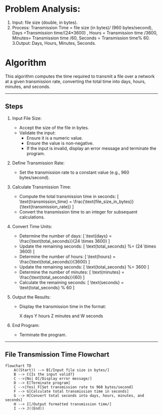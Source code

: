 # Problem Analysis:
1. Input:  file size (double, in bytes).
2. Process: Transmission Time = file size (in bytes)/ (960 bytes/second), Days =Transmission time/(24*3600) , Hours = Transmission time /3600, Minutes= Transmission time /60, Seconds = Transmission time% 60.
3.Output: Days, Hours, Minutes, Seconds.

# Algorithm

This algorithm computes the time required to transmit a file over a network at a given transmission rate, converting the total time into days, hours, minutes, and seconds.

---

## Steps

1. Input File Size:
   - Accept the size of the file in bytes.
   - Validate the input:
     - Ensure it is a numeric value.
     - Ensure the value is non-negative.
     - If the input is invalid, display an error message and terminate the program.

2. Define Transmission Rate:
   - Set the transmission rate to a constant value (e.g., 960 bytes/second).

3. Calculate Transmission Time:
   - Compute the total transmission time in seconds:
     \[
     \text{transmission\_time} = \frac{\text{file\_size\_in\_bytes}}{\text{transmission\_rate}}
     \]
   - Convert the transmission time to an integer for subsequent calculations.

4. Convert Time Units:
   - Determine the number of days:
     \[
     \text{days} = \frac{\text{total\_seconds}}{24 \times 3600}
     \]
   - Update the remaining seconds:
     \[
     \text{total\_seconds} \%= (24 \times 3600)
     \]
   - Determine the number of hours:
     \[
     \text{hours} = \frac{\text{total\_seconds}}{3600}
     \]
   - Update the remaining seconds:
     \[
     \text{total\_seconds} \%= 3600
     \]
   - Determine the number of minutes:
     \[
     \text{minutes} = \frac{\text{total\_seconds}}{60}
     \]
   - Calculate the remaining seconds:
     \[
     \text{seconds} = \text{total\_seconds} \% 60
     \]

5. Output the Results:
   - Display the transmission time in the format:
     
     X days Y hours Z minutes and W seconds
     

6. End Program:
   - Terminate the program.

---



## File Transmission Time Flowchart

```mermaid
flowchart TD
    A((Start)) --> B[/Input file size in bytes/]
    B --> C{Is the input valid?}
    C -->|No| D[/Display error message/]
    D --> E[Terminate program]
    C -->|Yes| F[Set transmission rate to 960 bytes/second]
    F --> G[Calculate total transmission time in seconds]
    G --> H[Convert total seconds into days, hours, minutes, and seconds]
    H --> I[/Output formatted transmission time/]
    I --> J((End))
